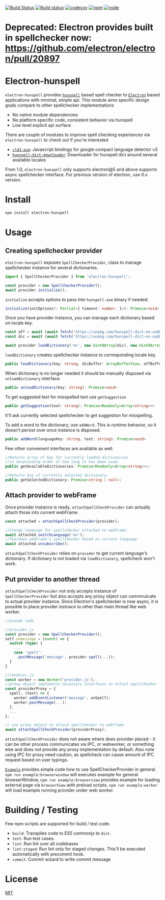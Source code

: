 [![Build Status](https://travis-ci.org/kwonoj/electron-hunspell.svg?branch=feat-interfaces)](https://travis-ci.org/kwonoj/electron-hunspell)
[![Build status](https://ci.appveyor.com/api/projects/status/2gof7lckercaa37f?svg=true)](https://ci.appveyor.com/project/kwonoj/electron-hunspell)
[![codecov](https://codecov.io/gh/kwonoj/electron-hunspell/branch/master/graph/badge.svg)](https://codecov.io/gh/kwonoj/electron-hunspell)
[![npm](https://img.shields.io/npm/v/electron-hunspell.svg)](https://www.npmjs.com/package/electron-hunspell)
[![node](https://img.shields.io/badge/node-=>4.0-blue.svg?style=flat)](https://www.npmjs.com/package/electron-hunspell)

# Deprecated: Electron provides built in spellchecker now: https://github.com/electron/electron/pull/20897

# Electron-hunspell

`electron-hunspell` provides [`hunspell`](https://github.com/hunspell/hunspell) based spell checker to [`Electron`](https://electron.atom.io/) based applications with minimal, simple api. This module aims specific design goals compare to other spellchecker implementations

- No native module dependencies
- No platform specific code, consistent behavior via hunspell
- Low level explicit api surface

There are couple of modules to improve spell checking experiences via `electron-hunspell` to check out if you're interested

- [`cld3-asm`](https://github.com/kwonoj/cld3-asm): Javascript bindings for google compact language detector v3
- [`hunspell-dict-downloader`](https://github.com/kwonoj/hunspell-dict-downloader): Downloader for hunspell dict around several available locales

From 1.0, `electron-hunspell` only supports electron@5 and above supports async spellchecker interface. For previous version of electron, use 0.x version.

# Install

```sh
npm install electron-hunspell
```

# Usage

## Creating spellchecker provider

`electron-hunspell` exposes `SpellCheckerProvider`, class to manage spellchecker instance for several dictionaries.

```typescript
import { SpellCheckerProvider } from 'electron-hunspell';

const provider = new SpellCheckerProvider();
await provider.initialize();
```

`initialize` accepts options to pass into `hunspell-asm` binary if needed.

```typescript
initialize(initOptions?: Partial<{ timeout: number; }>): Promise<void>;
```

Once you have provider instance, you can manage each dictionary based on locale key.

```typescript
const aff = await (await fetch('https://unpkg.com/hunspell-dict-en-us@0.1.0/en-us.aff')).arrayBuffer();
const dic = await (await fetch('https://unpkg.com/hunspell-dict-en-us@0.1.0/en-us.dic')).arrayBuffer();

await provider.loadDictionary('en', new Uint8Array(dic), new Uint8Array(aff));
```

`loadDictionary` creates spellchecker instance to corresponding locale key.

```typescript
public loadDictionary(key: string, dicBuffer: ArrayBufferView, affBuffer: ArrayBufferView): Promise<void>;
```

When dictionary is no longer needed it should be manually disposed via `unloadDictionary` interface.

```typescript
public unloadDictionary(key: string): Promise<void>
```

To get suggested text for misspelled text use `getSuggestion`

```typescript
public getSuggestion(text: string): Promise<Readonly<Array<string>>>
```

It'll ask currently selected spellchecker to get suggestion for misspelling.

To add a word to the dictionary, use `addWord`.  This is *runtime* behavior, so it doesn't
persist over once instance is disposed.

```typescript
public addWord(languageKey: string, text: string): Promise<void>
```

Few other convenient interfaces are available as well.

```typescript
//Returns array of key for currently loaded dictionaries
//in desecending order of how long it has been used.
public getAvailableDictionaries: Promise<Readonly<Array<string>>>;

//Returns key of currently selected dictionary.
public getSelectedDictionary: Promise<string | null>;
```

## Attach provider to webFrame

Once provider instance is ready, `attachSpellCheckProvider` can actually attach those into current webFrame.

```typescript
const attached = attachSpellCheckProvider(provider);

//Change language for spellchecker attached to webFrame.
await attached.switchLanguage('en');
//Teardown webFrame's spellchecker based on current language.
await attached.unsubscribe();
```

`attachSpellCheckProvider` relies on `provider` to get current language's dictionary. If dictionary is not loaded via `loadDictionary`, spellcheck won't work.

## Put provider to another thread

`attachSpellCheckProvider` not only accepts instance of `SpellCheckerProvider` but also accepts any proxy object can commnuicate to actual provider instance. Since Electron's spellchecker is now async, it is possible to place provider instnace to other than main thread like web worker.

```typescript
//pseudo code

//provider.js
const provider = new SpellCheckerProvider();
self.onmessage = (event) => {
  switch (type) {
    ...
    case 'spell':
      postMessage('message', provider.spell(...));
  }
}

//renderer.js
const worker = new Worker('provider.js');
//proxy object implements necessary interfaces to attach spellchecker
const providerProxy = {
  spell: (text) => {
    worker.addEventListener('message', onSpell);
    worker.postMessage(...);
  },
  ...
};

// use proxy object to attach spellchecker to webframe
await attachSpellCheckProvider(providerProxy);
```

`attachSpellCheckProvider` does not aware where does provider placed - it can be other process communicates via IPC, or webworker, or something else and does not provide any proxy implementation by default. Also note using IPC for proxy need caution, as spellcheck can cause amount of IPC request based on user typings.

[`Example`](https://github.com/kwonoj/electron-hunspell/tree/master/example) provides simple code how to use SpellCheckerProvider in general. `npm run example:browserwindow` will executes example for general browserWindow, `npm run example:browserview` provides example for loading external page via `browserView` with preload scripts. `npm run example:worker` will load example running provider under web worker.

# Building / Testing

Few npm scripts are supported for build / test code.

- `build`: Transpiles code to ES5 commonjs to `dist`.
- `test`: Run test cases.
- `lint`: Run lint over all codebases
- `lint:staged`: Run lint only for staged changes. This'll be executed automatically with precommit hook.
- `commit`: Commit wizard to write commit message

# License

[MIT](https://github.com/kwonoj/electron-hunspell/blob/master/LICENSE)